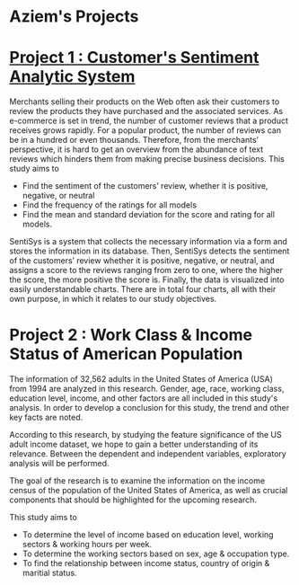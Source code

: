 # Aziem's Projects

# [Project 1 : Customer's Sentiment Analytic System]() 
Merchants selling their products on the Web often ask their customers to review the products they have purchased and the associated services. As e-commerce is set in trend, the number of customer reviews that a product receives grows rapidly. For a popular product, the number of reviews can be in a hundred or even thousands. Therefore, from the merchants’ perspective, it is hard to get an overview from the abundance of text reviews which hinders them from making precise business decisions. This study aims to

* Find the sentiment of the customers’ review, whether it is positive, negative, or neutral 
* Find the frequency of the ratings for all models 
* Find the mean and standard deviation for the score and rating for all models. 

SentiSys is a system that collects the necessary information via a form and stores the information in its database. Then, SentiSys detects the sentiment of the customers’ review whether it is positive, negative, or neutral, and assigns a score to the reviews ranging from zero to one, where the higher the score, the more positive the score is. Finally, the data is visualized into easily understandable charts. There are in total four charts, all with their own purpose, in which it relates to our study objectives. 

# Project 2 : Work Class & Income Status of American Population
The information of 32,562 adults in the United States of America (USA) from 1994 are analyzed in this research. Gender, age, race, working class, education level, income, and other factors are all included in this study's analysis. In order to develop a conclusion for this study, the trend and other key facts are noted.

According to this research, by studying the feature significance of the US adult income dataset, we hope to gain a better understanding of its relevance. Between the dependent and independent variables, exploratory analysis will be performed.

The goal of the research is to examine the information on the income census of the population of the United States of America, as well as crucial components that should be highlighted for the upcoming research.

This study aims to 

* To determine the level of income based on education level, working sectors & working hours per week.
* To determine the working sectors based on sex, age & occupation type.
* To find the relationship between income status, country of origin & maritial status.
